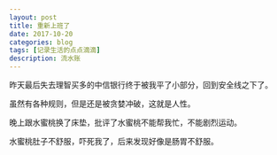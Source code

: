 ```yaml
---
layout: post
title: 重新上班了
date: 2017-10-20
categories: blog
tags: [记录生活的点点滴滴]
description: 流水账
---
```


昨天最后失去理智买多的中信银行终于被我平了小部分，回到安全线之下了。

虽然有各种规则，但是还是被贪婪冲破，这就是人性。

晚上跟水蜜桃换了床垫，批评了水蜜桃不能帮我忙，不能剧烈运动。

水蜜桃肚子不舒服，吓死我了，后来发现好像是肠胃不舒服。